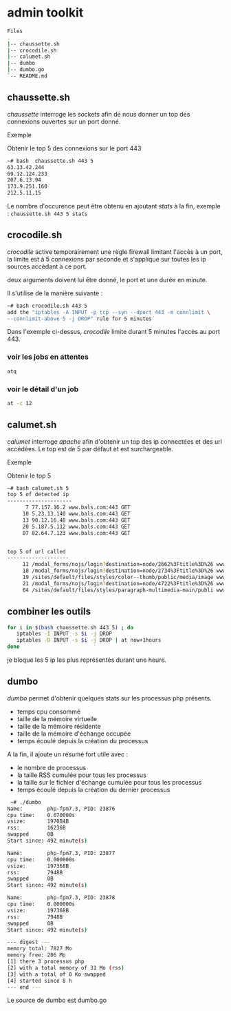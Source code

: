 # admin toolkit

```bash
Files
.
|-- chaussette.sh 
|-- crocodile.sh
|-- calumet.sh
|-- dumbo
|-- dumbo.go
`-- README.md
```

## chaussette.sh

*chaussette* interroge les sockets afin de nous donner un top des connexions ouvertes sur un port donné. 

Exemple

Obtenir le top 5 des connexions sur le port 443

```bash
~# bash  chaussette.sh 443 5
63.13.42.244
69.12.124.233
207.6.13.94
173.9.251.160
212.5.11.15
```

Le nombre d'occurence peut être obtenu en ajoutant *stats* à la fin, exemple : `chaussette.sh 443 5 stats` 

## crocodile.sh 

*crocodile* active temporairement une règle firewall limitant l'accès à un port, la limite est à 5 connexions par seconde et s'applique sur toutes les ip sources accèdant à ce port.

deux arguments doivent lui être donné, le port et une durée en minute.

Il s'utilise de la manière suivante :

```bash
~# bash crocodile.sh 443 5
add the "iptables -A INPUT -p tcp --syn --dport 443 -m connlimit \
--connlimit-above 5 -j DROP" rule for 5 minutes
```

Dans l'exemple ci-dessus, *crocodile* limite durant 5 minutes l'accès au port 443. 
 
### voir les jobs en attentes

```bash
atq 
```

### voir le détail d'un job 

```bash
at -c 12
```

## calumet.sh

*calumet* interroge *apache* afin d'obtenir un top des ip connectées et des url accédées.
Le top est de 5 par défaut et est surchargeable.

Exemple

Obtenir le top 5 

```bash
~# bash calumet.sh 5
top 5 of detected ip
---------------------
      7 77.157.16.2 www.bals.com:443 GET
     10 5.23.13.140 www.bals.com:443 GET
     13 90.12.16.48 www.bals.com:443 GET
     20 5.187.5.112 www.bals.com:443 GET
     87 82.64.7.123 www.bals.com:443 GET


top 5 of url called
--------------------
     11 /modal_forms/nojs/login?destination=node/2662%3Ftitle%3D%26 www.bals.com:443
     18 /modal_forms/nojs/login?destination=node/2734%3Ftitle%3D%26 www.bals.com:443
     19 /sites/default/files/styles/color--thumb/public/media/image www.bals.com:443
     21 /modal_forms/nojs/login?destination=node/4722%3Ftitle%3D%26 www.bals.com:443
     64 /sites/default/files/styles/paragraph-multimedia-main/publi www.bals.com:443
```

## combiner les outils

```bash
for i in $(bash chaussette.sh 443 5) ; do
   iptables -I INPUT -s $i -j DROP    
   iptables -D INPUT -s $i -j DROP | at now+1hours
done
```

je bloque les 5 ip les plus représentés durant une heure.

## dumbo

*dumbo* permet d'obtenir quelques stats sur les processus php présents.

* temps cpu consommé
* taille de la mémoire virtuelle
* taille de la mémoire résidente
* taille de la mémoire d'échange occupée
* temps écoulé depuis la création du processus

A la fin, il ajoute un résumé fort utile avec :
* le nombre de processus
* la taille RSS cumulée pour tous les processus
* la taille sur le fichier d'échange cumulée pour tous les processus
* temps écoulé depuis la création du dernier processus


```bash
 ~# ./dumbo
Name:        php-fpm7.3, PID: 23876
cpu time:    0.670000s
vsize:       197084B
rss:         16236B
swapped      0B
Start since: 492 minute(s)

Name:        php-fpm7.3, PID: 23877
cpu time:    0.000000s
vsize:       197368B
rss:         7948B
swapped      0B
Start since: 492 minute(s)

Name:        php-fpm7.3, PID: 23878
cpu time:    0.000000s
vsize:       197368B
rss:         7948B
swapped      0B
Start since: 492 minute(s)

--- digest ---
memory total: 7827 Mo
memory free: 206 Mo
[1] there 3 processus php
[2] with a total memory of 31 Mo (rss)
[3] with a total of 0 Ko swapped
[4] started since 8 h
--- end ---
```

Le source de dumbo est dumbo.go
